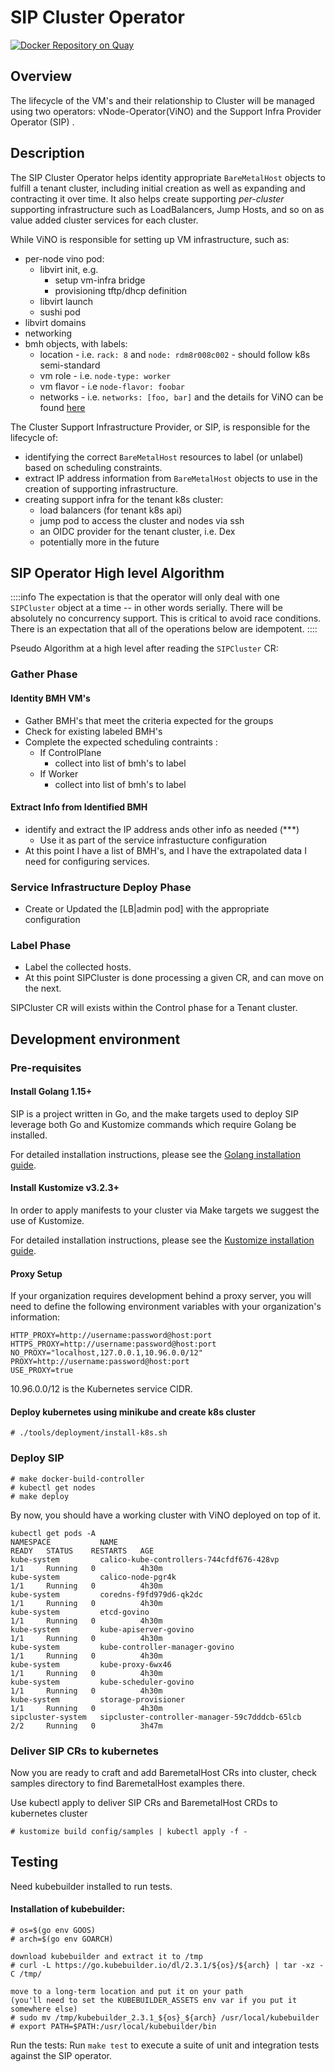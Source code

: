 # SIP Cluster Operator

[![Docker Repository on Quay](https://quay.io/repository/airshipit/sip/status "Docker Repository on Quay")](https://quay.io/repository/airshipit/sip)

## Overview

The lifecycle of the VM's and their relationship to Cluster will be managed using two operators: vNode-Operator(ViNO) and the Support Infra Provider Operator (SIP) .


## Description

The SIP Cluster Operator helps identity appropriate `BareMetalHost` objects to fulfill a tenant cluster, including initial creation as well as expanding and contracting it over time.  It also helps create supporting *per-cluster* supporting infrastructure such as LoadBalancers, Jump Hosts, and so on as value added cluster services for each cluster.

While ViNO is responsible for setting up VM infrastructure, such as:

- per-node vino pod:
    * libvirt init, e.g.
        * setup vm-infra bridge
        * provisioning tftp/dhcp definition
    * libvirt launch
    * sushi pod
- libvirt domains
- networking
- bmh objects, with labels:
    * location - i.e. `rack: 8` and `node: rdm8r008c002` - should follow k8s semi-standard
    * vm role - i.e. `node-type: worker`
    * vm flavor - i.e `node-flavor: foobar`
    * networks - i.e. `networks: [foo, bar]`
and the details for ViNO can be found [here](https://hackmd.io/KSu8p4QeTc2kXIjlrso2eA)

The Cluster Support Infrastructure Provider, or SIP, is responsible for the lifecycle of:
- identifying the correct `BareMetalHost` resources to label (or unlabel) based on scheduling constraints.
- extract IP address information from `BareMetalHost` objects to use in the creation of supporting infrastructure.
- creating support infra for the tenant k8s cluster:
    * load balancers (for tenant k8s api)
    * jump pod to access the cluster and nodes via ssh
    * an OIDC provider for the tenant cluster, i.e. Dex
    * potentially more in the future

## SIP Operator High level Algorithm

::::info
The expectation is that the operator will only deal with one `SIPCluster` object at a time -- in other words serially. There will be absolutely no concurrency support. This is critical to avoid race conditions. There is an expectation that all of the operations below are idempotent.
::::

Pseudo Algorithm at a high level after reading the `SIPCluster` CR:

### Gather Phase

#### Identity BMH VM's
- Gather BMH's that meet the criteria expected for the groups
- Check for existing labeled BMH's
- Complete the expected scheduling contraints :
    - If ControlPlane
        -  collect into list of bmh's to label
    - If Worker
        - collect into list of bmh's to label
#### Extract Info from Identified BMH
-  identify and extract  the IP address ands other info as needed (***)
    -  Use it as part of the service infrastucture configuration
- At this point I have a list of BMH's, and I have the extrapolated data I need for configuring services.

### Service Infrastructure Deploy Phase
- Create or Updated the [LB|admin pod] with the appropriate configuration

### Label Phase
- Label the collected hosts.
- At this point SIPCluster is done processing a given CR, and can move on the next.


SIPCluster CR will exists within the Control phase for a Tenant cluster.

## Development environment

### Pre-requisites

#### Install Golang 1.15+

SIP is a project written in Go, and the make targets used to deploy SIP leverage both Go and
Kustomize commands which require Golang be installed.

For detailed installation instructions, please see the [Golang installation guide](https://golang.org/doc/install).

#### Install Kustomize v3.2.3+

In order to apply manifests to your cluster via Make targets we suggest the use of Kustomize.

For detailed installation instructions, please see the [Kustomize installation guide](https://kubectl.docs.kubernetes.io/installation/kustomize/).

#### Proxy Setup

If your organization requires development behind a proxy server, you will need to define the
following environment variables with your organization's information:

```
HTTP_PROXY=http://username:password@host:port
HTTPS_PROXY=http://username:password@host:port
NO_PROXY="localhost,127.0.0.1,10.96.0.0/12"
PROXY=http://username:password@host:port
USE_PROXY=true
```

10.96.0.0/12 is the Kubernetes service CIDR.

#### Deploy kubernetes using minikube and create k8s cluster

```
# ./tools/deployment/install-k8s.sh
```

### Deploy SIP

```
# make docker-build-controller
# kubectl get nodes
# make deploy
```

By now, you should have a working cluster with ViNO deployed on top of it.

```
kubectl get pods -A
NAMESPACE           NAME                                            READY   STATUS    RESTARTS   AGE
kube-system         calico-kube-controllers-744cfdf676-428vp        1/1     Running   0          4h30m
kube-system         calico-node-pgr4k                               1/1     Running   0          4h30m
kube-system         coredns-f9fd979d6-qk2dc                         1/1     Running   0          4h30m
kube-system         etcd-govino                                     1/1     Running   0          4h30m
kube-system         kube-apiserver-govino                           1/1     Running   0          4h30m
kube-system         kube-controller-manager-govino                  1/1     Running   0          4h30m
kube-system         kube-proxy-6wx46                                1/1     Running   0          4h30m
kube-system         kube-scheduler-govino                           1/1     Running   0          4h30m
kube-system         storage-provisioner                             1/1     Running   0          4h30m
sipcluster-system   sipcluster-controller-manager-59c7dddcb-65lcb   2/2     Running   0          3h47m
```



### Deliver SIP CRs to kubernetes

Now you are ready to craft and add BaremetalHost CRs into cluster, check samples directory
to find BaremetalHost examples there.

Use kubectl apply to deliver SIP CRs and BaremetalHost CRDs to kubernetes cluster

```
# kustomize build config/samples | kubectl apply -f -
```

## Testing

Need kubebuilder installed to run tests.

#### Installation of kubebuilder:

```
# os=$(go env GOOS)
# arch=$(go env GOARCH)

download kubebuilder and extract it to /tmp
# curl -L https://go.kubebuilder.io/dl/2.3.1/${os}/${arch} | tar -xz -C /tmp/

move to a long-term location and put it on your path
(you'll need to set the KUBEBUILDER_ASSETS env var if you put it somewhere else)
# sudo mv /tmp/kubebuilder_2.3.1_${os}_${arch} /usr/local/kubebuilder
# export PATH=$PATH:/usr/local/kubebuilder/bin
```
Run the tests:
Run `make test` to execute a suite of unit and integration tests against the SIP
operator.
